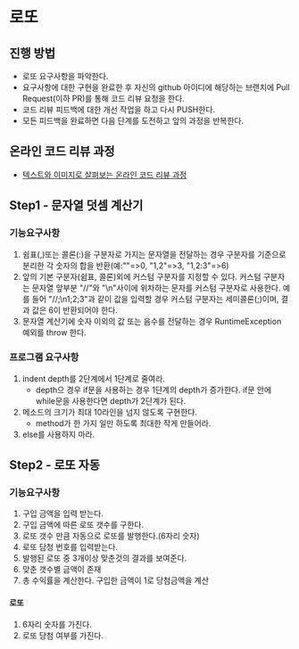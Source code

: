# 로또
## 진행 방법
* 로또 요구사항을 파악한다.
* 요구사항에 대한 구현을 완료한 후 자신의 github 아이디에 해당하는 브랜치에 Pull Request(이하 PR)를 통해 코드 리뷰 요청을 한다.
* 코드 리뷰 피드백에 대한 개선 작업을 하고 다시 PUSH한다.
* 모든 피드백을 완료하면 다음 단계를 도전하고 앞의 과정을 반복한다.

## 온라인 코드 리뷰 과정
* [텍스트와 이미지로 살펴보는 온라인 코드 리뷰 과정](https://github.com/next-step/nextstep-docs/tree/master/codereview)


## Step1 - 문자열 덧셈 계산기

### 기능요구사항
1. 쉼표(,)또는 콜론(:)을 구분자로 가지는 문자열을 전달하는 경우 구분자를 기준으로 분리한 각 숫자의 합을 반환(예:""=>0, "1,2"=>3, "1,2:3"=>6)
2. 앞의 기본 구분자(쉼표, 콜론)외에 커스텀 구분자를 지정할 수 있다. 커스텀 구분자는 문자열 앞부분 "//"와 "\n"사이에 위차하는 문자를 커스텀 구분자로 사용한다. 예를 들어 "//;\n1;2;3"과 같이 값을 입력할 경우 커스텀 구분자는 세미콜론(;)이며, 결과 값은 6이 반환되어야 한다.
3. 문자열 계산기에 숫자 이외의 값 또는 음수를 전달하는 경우 RuntimeException 예외를 throw 한다.

### 프로그램 요구사항
1. indent depth를 2단계에서 1단계로 줄여라.
    - depth으 경우 if문을 사용하는 경우 1단계의 depth가 증가한다. if문 안에 while문을 사용한다면 depth가 2단계가 된다.
2. 메소드의 크기가 최대 10라인을 넘지 않도록 구현한다.
    - method가 한 가지 일만 하도록 최대한 작게 만들어라.
3. else를 사용하지 마라.

## Step2 - 로또 자동

### 기능요구사항
1. 구입 금액을 입력 받는다.
2. 구입 금액에 따른 로또 갯수를 구한다.
3. 로또 갯수 만큼 자동으로 로또를 발행한다.(6자리 숫자)
4. 로또 담청 번호를 입력받는다.
5. 발행된 로또 중 3개이상 맞춘것의 결과를 보여준다.
6. 맞춘 갯수별 금액이 존재
7. 총 수익률을 계산한다. 구입한 금액이 1로 당첨금액을 계산

#### 로또
1. 6자리 숫자를 가진다.
2. 로또 당첨 여부를 가진다.
